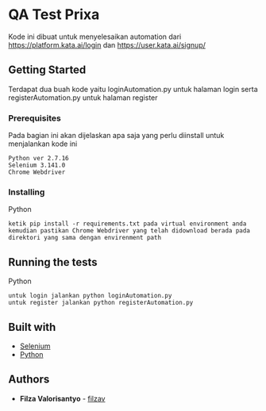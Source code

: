 # QA Test Prixa
Kode ini dibuat untuk menyelesaikan automation dari https://platform.kata.ai/login dan https://user.kata.ai/signup/

## Getting Started
Terdapat dua buah kode yaitu loginAutomation.py untuk halaman login serta registerAutomation.py untuk halaman register

### Prerequisites
Pada bagian ini akan dijelaskan apa saja yang perlu diinstall untuk menjalankan kode ini

```
Python ver 2.7.16
Selenium 3.141.0
Chrome Webdriver
```

### Installing
Python

```
ketik pip install -r requirements.txt pada virtual environment anda
kemudian pastikan Chrome Webdriver yang telah didownload berada pada direktori yang sama dengan envirenment path
```

## Running the tests
Python 

```
untuk login jalankan python loginAutomation.py
untuk register jalankan python registerAutomation.py
```

## Built with
* [Selenium](https://www.seleniumhq.org/)
* [Python](https://www.python.org/)

## Authors

* **Filza Valorisantyo** - [filzav](https://github.com/filzav)